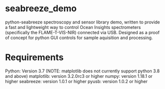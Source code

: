 # seabreeze_demo
python-seabreeze spectroscopy and sensor library demo, written to provide a fast and lightweight way to control Ocean Insights spectrometers (specifically the FLAME-T-VIS-NIR) connected via USB. Designed as a proof of concept for python GUI controls for sample aquisition and processing.

# Requirements
Python: Version 3.7 (NOTE: matplotlib does not currently support python 3.8 and above)
matplotlib: version 3.2.0rc3 or higher
numpy: version 1.18.1 or higher
seabreeze: version 1.0.1 or higher
pyusb: version 1.0.2 or higher
